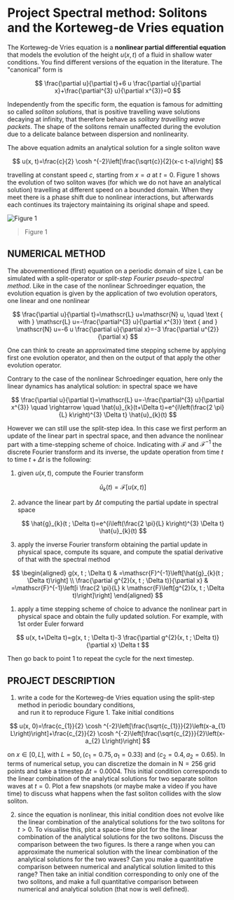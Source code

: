 # Project Spectral method: Solitons and the Korteweg-de Vries equation

The Korteweg-de Vries equation is a **nonlinear partial differential equation** that models the evolution of the height $u(x, t)$ of a fluid in shallow water conditions. You find different versions of the equation in the literature. The "canonical" form is

$$ \frac{\partial u}{\partial t}+6 u \frac{\partial u}{\partial x}+\frac{\partial^{3} u}{\partial x^{3}}=0 $$

Independently from the specific form, the equation is famous for admitting so called *soliton solutions*, that is positive travelling wave solutions decaying at infinity, that therefore behave as *solitary travelling wave packets*. The shape of the solitons remain unaffected during the evolution due to a delicate balance between dispersion and nonlinearity.

The above equation admits an analytical solution for a single soliton wave

$$ u(x, t)=\frac{c}{2} \cosh ^{-2}\left[\frac{\sqrt{c}}{2}(x-c t-a)\right] $$

travelling at constant speed $c$, starting from $x=a$ at $t=0$. Figure 1 shows the evolution of two soliton waves (for which we do not have an analytical solution) travelling at different speed on a bounded domain. When they meet there is a phase shift due to nonlinear interactions, but afterwards each continues its trajectory maintaining its original shape and speed.

![Figure 1](https://cdn.mathpix.com/cropped/2024_12_09_0f104bcd00cd2f875752g-04.jpg?height=690&width=886&top_left_y=1157&top_left_x=1070)

> Figure 1

## NUMERICAL METHOD

The abovementioned (first) equation on a periodic domain of size L can be simulated with a split-operator or *split-step Fourier pseudo-spectral method*. Like in the case of the nonlinear Schroedinger equation, the evolution equation is given by the application of two evolution operators, one linear and one nonlinear

$$ \frac{\partial u}{\partial t}=\mathscr{L} u+\mathscr{N} u, \quad \text { with } \mathscr{L} u=-\frac{\partial^{3} u}{\partial x^{3}} \text { and } \mathscr{N} u=-6 u \frac{\partial u}{\partial x}=-3 \frac{\partial u^{2}}{\partial x} $$

One can think to create an approximated time stepping scheme by applying first one evolution operator, and then on the output of that apply the other evolution operator.

Contrary to the case of the nonlinear Schroedinger equation, here only the linear dynamics has analytical solution: in spectral space we have

$$ \frac{\partial u}{\partial t}=\mathscr{L} u=-\frac{\partial^{3} u}{\partial x^{3}} \quad \rightarrow \quad \hat{u}_{k}(t+\Delta t)=e^{i\left(\frac{2 \pi}{L} k\right)^{3} \Delta t} \hat{u}_{k}(t) $$

However we can still use the split-step idea. In this case we first perform an update of the linear part in spectral space, and then advance the nonlinear part with a time-stepping scheme of choice. Indicating with $\mathscr{F}$ and $\mathscr{F}^{-1}$ the discrete Fourier transform and its inverse, the update operation from time $t$ to time $t+\Delta t$ is the following:

1) given $u(x, t)$, compute the Fourier transform

    $$ \hat{u}_{k}(t)=\mathscr{F}[u(x, t)] $$

2) advance the linear part by $\Delta t$ computing the partial update in spectral space

    $$ \hat{g}_{k}(t ; \Delta t)=e^{i\left(\frac{2 \pi}{L} k\right)^{3} \Delta t} \hat{u}_{k}(t) $$

3) apply the inverse Fourier transform obtaining the partial update in physical space, compute its square, and compute the spatial derivative of that with the spectral method

$$ \begin{aligned}
g(x, t ; \Delta t) & =\mathscr{F}^{-1}\left[\hat{g}_{k}(t ; \Delta t)\right] \\
\frac{\partial g^{2}(x, t ; \Delta t)}{\partial x} & =\mathscr{F}^{-1}\left[i \frac{2 \pi}{L} k \mathscr{F}\left[g^{2}(x, t ; \Delta t)\right]\right]
\end{aligned} $$

1) apply a time stepping scheme of choice to advance the nonlinear part in physical space and obtain the fully updated solution. For example, with 1st order Euler forward

$$ u(x, t+\Delta t)=g(x, t ; \Delta t)-3 \frac{\partial g^{2}(x, t ; \Delta t)}{\partial x} \Delta t $$

Then go back to point 1 to repeat the cycle for the next timestep.

## PROJECT DESCRIPTION

1) write a code for the Korteweg-de Vries equation using the split-step method
    in periodic boundary conditions, <br> and run it to reproduce Figure 1.
    Take initial conditions

$$ u(x, 0)=\frac{c_{1}}{2} \cosh ^{-2}\left[\frac{\sqrt{c_{1}}}{2}\left(x-a_{1} L\right)\right]+\frac{c_{2}}{2} \cosh ^{-2}\left[\frac{\sqrt{c_{2}}}{2}\left(x-a_{2} L\right)\right] $$

on $x \in[0, L]$, with $L=50,\left(c_{1}=0.75, a_{1}=0.33\right)$ and $\left(c_{2}=0.4, a_{2}=0.65\right)$. In terms of numerical setup, you can discretize the domain in $\mathrm{N}=256$ grid points and
take a timestep $\Delta t=0.0004$. This initial condition corresponds to the linear combination of the analytical solutions for two separate soliton waves at $t=0$. Plot a few snapshots (or maybe make a video if you have time) to discuss what happens when the fast soliton collides with the slow soliton.

2) since the equation is nonlinear, this initial condition does not evolve like the linear combination of the analytical solutions for the two solitons for $t>0$. To visualise this, plot a space-time plot for the the linear combination of the analytical solutions for the two solitons. Discuss the comparison between the two figures. Is there a range when you can approximate the numerical solution with the linear combination of the analytical solutions for the two waves? Can you make a quantitative comparison between numerical and analytical solution limited to this range? Then take an initial condition corresponding to only one of the two solitons, and make a full quantitative comparison between numerical and analytical solution (that now is well defined).
